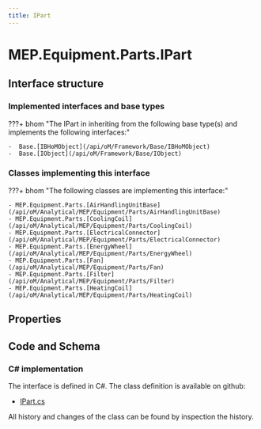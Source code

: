 ```yaml
---
title: IPart
---
```


# MEP.Equipment.Parts.IPart



## Interface structure

### Implemented interfaces and base types

???+ bhom "The IPart in inheriting from the following base type(s) and implements the following interfaces:"

    -  Base.[IBHoMObject](/api/oM/Framework/Base/IBHoMObject)
    -  Base.[IObject](/api/oM/Framework/Base/IObject)


### Classes implementing this interface

???+ bhom "The following classes are implementing this interface:"

    - MEP.Equipment.Parts.[AirHandlingUnitBase](/api/oM/Analytical/MEP/Equipment/Parts/AirHandlingUnitBase)
    - MEP.Equipment.Parts.[CoolingCoil](/api/oM/Analytical/MEP/Equipment/Parts/CoolingCoil)
    - MEP.Equipment.Parts.[ElectricalConnector](/api/oM/Analytical/MEP/Equipment/Parts/ElectricalConnector)
    - MEP.Equipment.Parts.[EnergyWheel](/api/oM/Analytical/MEP/Equipment/Parts/EnergyWheel)
    - MEP.Equipment.Parts.[Fan](/api/oM/Analytical/MEP/Equipment/Parts/Fan)
    - MEP.Equipment.Parts.[Filter](/api/oM/Analytical/MEP/Equipment/Parts/Filter)
    - MEP.Equipment.Parts.[HeatingCoil](/api/oM/Analytical/MEP/Equipment/Parts/HeatingCoil)


## Properties

## Code and Schema

### C# implementation

The interface is defined in C#. The class definition is available on github:

- [IPart.cs](https://github.com/BHoM/BHoM/blob/develop/MEP_oM/Equipment\Parts\IPart.cs)

All history and changes of the class can be found by inspection the history.
